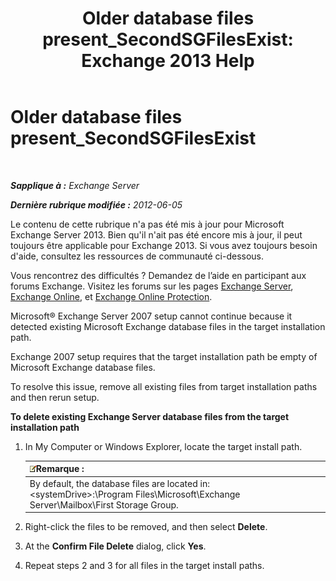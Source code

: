 ﻿---
title: 'Older database files present_SecondSGFilesExist: Exchange 2013 Help'
TOCTitle: Older database files present_SecondSGFilesExist
ms:assetid: fe2908e7-df8b-4f35-946a-cfbf8521e93a
ms:mtpsurl: https://technet.microsoft.com/fr-fr/library/ms.exch.setupreadiness.secondsgfilesexist(v=EXCHG.150)
ms:contentKeyID: 50479647
ms.date: 04/24/2018
mtps_version: v=EXCHG.150
ms.translationtype: HT
---

# Older database files present\_SecondSGFilesExist

 

_**Sapplique à :** Exchange Server_

_**Dernière rubrique modifiée :** 2012-06-05_

Le contenu de cette rubrique n'a pas été mis à jour pour Microsoft Exchange Server 2013. Bien qu'il n'ait pas été encore mis à jour, il peut toujours être applicable pour Exchange 2013. Si vous avez toujours besoin d'aide, consultez les ressources de communauté ci-dessous.

Vous rencontrez des difficultés ? Demandez de l’aide en participant aux forums Exchange. Visitez les forums sur les pages [Exchange Server](https://go.microsoft.com/fwlink/p/?linkid=60612), [Exchange Online](https://go.microsoft.com/fwlink/p/?linkid=267542), et [Exchange Online Protection](https://go.microsoft.com/fwlink/p/?linkid=285351).

Microsoft® Exchange Server 2007 setup cannot continue because it detected existing Microsoft Exchange database files in the target installation path.

Exchange 2007 setup requires that the target installation path be empty of Microsoft Exchange database files.

To resolve this issue, remove all existing files from target installation paths and then rerun setup.

**To delete existing Exchange Server database files from the target installation path**

1.  In My Computer or Windows Explorer, locate the target install path.
    
    <table>
    <thead>
    <tr class="header">
    <th><img src="images/JJ159664.note(EXCHG.150).gif" title="Remarque" alt="Remarque" />Remarque :</th>
    </tr>
    </thead>
    <tbody>
    <tr class="odd">
    <td>By default, the database files are located in:<br />
    &lt;systemDrive&gt;:\Program Files\Microsoft\Exchange Server\Mailbox\First Storage Group.</td>
    </tr>
    </tbody>
    </table>


2.  Right-click the files to be removed, and then select **Delete**.

3.  At the **Confirm File Delete** dialog, click **Yes**.

4.  Repeat steps 2 and 3 for all files in the target install paths.

